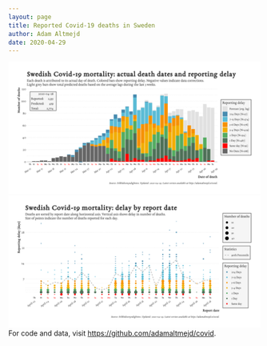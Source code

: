 ```yaml
---
layout: page
title: Reported Covid-19 deaths in Sweden
author: Adam Altmejd
date: 2020-04-29
---
```


![Graph of Swedish Covid-19 deaths with reporting delay.](deaths_lag_sweden_2020-04-29.png "Swedish Covid-19 deaths.")
![Graph of Swedish Covid-19 reporting delay in daily deaths.](lag_trend_sweden_2020-04-29.png "Trend in Swedish Covid-19 mortality reporting delay.")
For code and data, visit <https://github.com/adamaltmejd/covid>.
